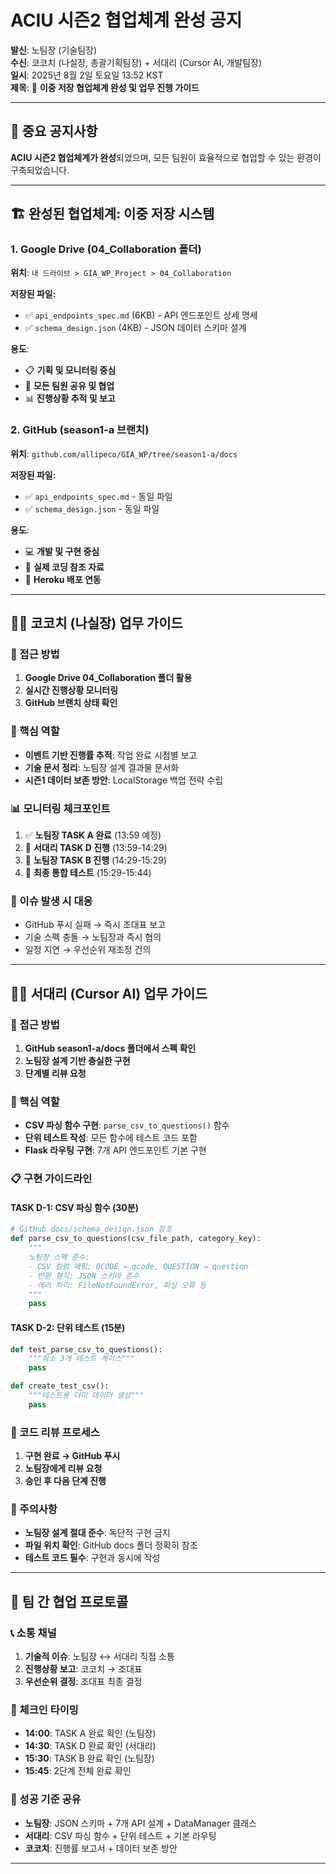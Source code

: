 # ACIU 시즌2 협업체계 완성 공지

**발신**: 노팀장 (기술팀장)  
**수신**: 코코치 (나실장, 총괄기획팀장) + 서대리 (Cursor AI, 개발팀장)  
**일시**: 2025년 8월 2일 토요일 13:52 KST  
**제목**: 🎉 **이중 저장 협업체계 완성 및 업무 진행 가이드**

---

## 📢 **중요 공지사항**

**ACIU 시즌2 협업체계가 완성**되었으며, 모든 팀원이 효율적으로 협업할 수 있는 환경이 구축되었습니다.

---

## 🏗️ **완성된 협업체계: 이중 저장 시스템**

### **1. Google Drive (04_Collaboration 폴더)**
**위치**: `내 드라이브 > GIA_WP_Project > 04_Collaboration`

**저장된 파일:**
- ✅ `api_endpoints_spec.md` (6KB) - API 엔드포인트 상세 명세
- ✅ `schema_design.json` (4KB) - JSON 데이터 스키마 설계

**용도**: 
- 📋 **기획 및 모니터링 중심**
- 👥 **모든 팀원 공유 및 협업**
- 📊 **진행상황 추적 및 보고**

### **2. GitHub (season1-a 브랜치)**
**위치**: `github.com/allipeco/GIA_WP/tree/season1-a/docs`

**저장된 파일:**
- ✅ `api_endpoints_spec.md` - 동일 파일
- ✅ `schema_design.json` - 동일 파일

**용도**:
- 💻 **개발 및 구현 중심**
- 🔧 **실제 코딩 참조 자료**
- 🚀 **Heroku 배포 연동**

---

## 👨‍💼 **코코치 (나실장) 업무 가이드**

### **📍 접근 방법**
1. **Google Drive 04_Collaboration 폴더 활용**
2. **실시간 진행상황 모니터링**
3. **GitHub 브랜치 상태 확인**

### **🎯 핵심 역할**
- **이벤트 기반 진행률 추적**: 작업 완료 시점별 보고
- **기술 문서 정리**: 노팀장 설계 결과물 문서화
- **시즌1 데이터 보존 방안**: LocalStorage 백업 전략 수립

### **📊 모니터링 체크포인트**
1. ✅ **노팀장 TASK A 완료** (13:59 예정)
2. 🔄 **서대리 TASK D 진행** (13:59-14:29)
3. 🔄 **노팀장 TASK B 진행** (14:29-15:29)
4. 🔄 **최종 통합 테스트** (15:29-15:44)

### **🚨 이슈 발생 시 대응**
- GitHub 푸시 실패 → 즉시 조대표 보고
- 기술 스펙 충돌 → 노팀장과 즉시 협의
- 일정 지연 → 우선순위 재조정 건의

---

## 👨‍💻 **서대리 (Cursor AI) 업무 가이드**

### **📍 접근 방법**
1. **GitHub season1-a/docs 폴더에서 스펙 확인**
2. **노팀장 설계 기반 충실한 구현**
3. **단계별 리뷰 요청**

### **🎯 핵심 역할**
- **CSV 파싱 함수 구현**: `parse_csv_to_questions()` 함수
- **단위 테스트 작성**: 모든 함수에 테스트 코드 포함
- **Flask 라우팅 구현**: 7개 API 엔드포인트 기본 구현

### **📋 구현 가이드라인**

#### **TASK D-1: CSV 파싱 함수 (30분)**
```python
# GitHub docs/schema_design.json 참조
def parse_csv_to_questions(csv_file_path, category_key):
    """
    노팀장 스펙 준수:
    - CSV 컬럼 매핑: QCODE → qcode, QUESTION → question
    - 반환 형식: JSON 스키마 준수
    - 에러 처리: FileNotFoundError, 파싱 오류 등
    """
    pass
```

#### **TASK D-2: 단위 테스트 (15분)**
```python
def test_parse_csv_to_questions():
    """최소 3개 테스트 케이스"""
    pass

def create_test_csv():
    """테스트용 더미 데이터 생성"""
    pass
```

### **🔄 코드 리뷰 프로세스**
1. **구현 완료 → GitHub 푸시**
2. **노팀장에게 리뷰 요청**
3. **승인 후 다음 단계 진행**

### **🚨 주의사항**
- **노팀장 설계 절대 준수**: 독단적 구현 금지
- **파일 위치 확인**: GitHub docs 폴더 정확히 참조
- **테스트 코드 필수**: 구현과 동시에 작성

---

## 🤝 **팀 간 협업 프로토콜**

### **📞 소통 채널**
1. **기술적 이슈**: 노팀장 ↔ 서대리 직접 소통
2. **진행상황 보고**: 코코치 → 조대표
3. **우선순위 결정**: 조대표 최종 결정

### **📅 체크인 타이밍**
- **14:00**: TASK A 완료 확인 (노팀장)
- **14:30**: TASK D 완료 확인 (서대리)
- **15:30**: TASK B 완료 확인 (노팀장)
- **15:45**: 2단계 전체 완료 확인

### **🎯 성공 기준 공유**
- **노팀장**: JSON 스키마 + 7개 API 설계 + DataManager 클래스
- **서대리**: CSV 파싱 함수 + 단위 테스트 + 기본 라우팅
- **코코치**: 진행률 보고서 + 데이터 보존 방안

---
